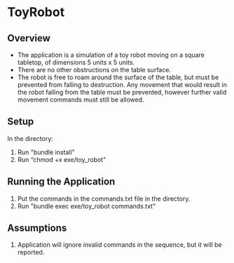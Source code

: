 # ToyRobot

## Overview

* The application is a simulation of a toy robot moving on a square tabletop, of dimensions 5 units x 5 units.
* There are no other obstructions on the table surface.
* The robot is free to roam around the surface of the table, but must be prevented
from falling to destruction. Any movement that would result in the robot falling from the table must be prevented, however further valid movement commands must still be allowed.

## Setup

In the directory:

1. Run "bundle install"
2. Run “chmod +x exe/toy_robot”

## Running the Application

1. Put the commands in the commands.txt file in the directory.
2. Run "bundle exec exe/toy_robot commands.txt"

## Assumptions

1. Application will ignore invalid commands in the sequence, but it will be reported.


